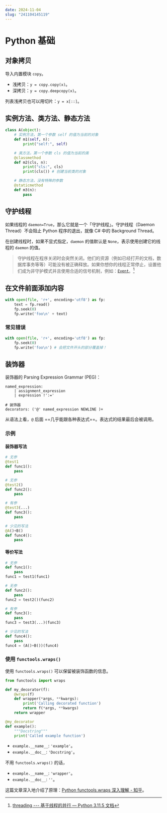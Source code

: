 ```yaml
---
date: 2024-11-04
slug: "241104145119"
---
```


# Python 基础

## 对象拷贝

导入内置模块 `copy`。

- 浅拷贝：`y = copy.copy(x)`。
- 深拷贝：`y = copy.deepcopy(x)`。

列表浅拷贝也可以用切片：`y = x[::]`。

## 实例方法、类方法、静态方法

``` python
class A(object):
    # 实例方法，第一个参数 self 的值为当前的对象
    def m1(self, n):
        print("self:", self)

    # 类方法，第一个参数 cls 的值为当前的类
    @classmethod
    def m2(cls, n):
        print("cls:", cls)
        print(cls()) # 创建当前类的对象

    # 静态方法，没有特殊的参数
    @staticmethod
    def m3(n):
        pass
```

## 守护线程

如果线程的 `daemon=True`，那么它就是一个「守护线程」。守护线程（Daemon Thread）不会阻止 Python 程序的退出，就像 C# 中的 Background Thread。

在创建线程时，如果不显式指定，`daemon` 的值默认是 `None`，表示使用创建它的线程的 `daemon` 的值。

> 守护线程在程序关闭时会突然关闭。他们的资源（例如已经打开的文档，数据库事务等等）可能没有被正确释放。如果你想你的线程正常停止，设置他们成为非守护模式并且使用合适的信号机制，例如：[`Event`](https://docs.python.org/zh-cn/3/library/threading.html#threading.Event)。[^1]

## 在文件前面添加内容

``` python
with open(file, 'r+', encoding='utf8') as fp:
    text = fp.read()
    fp.seek(0)
    fp.write('foo\n' + text)
```

### 常见错误

``` python
with open(file, 'r+', encoding='utf8') as fp:
    fp.seek(0)
    fp.write('foo\n') # 会把文件开头的部分覆盖掉！
```

## 装饰器

装饰器的 Parsing Expression Grammar (PEG)：

``` peg
named_expression:
    | assignment_expression
    | expression !':='

# 装饰器
decorators: ('@' named_expression NEWLINE )+
```

从语法上看，`@` 后面 ==几乎能跟各种表达式==。表达式的结果最后会被调用。

### 示例

#### 装饰器写法

``` python
# 无参
@test1
def func1():
    pass

# 无参
@test2()
def func2():
    pass

# 有参
@test3(...)
def func3():
    pass

# 少见的写法
@A()+B()
def func4():
    pass
```

#### 等价写法

``` python
# 无参
def func1():
    pass
func1 = test1(func1)

# 无参
def func2():
    pass
func2 = test2()(func2)

# 有参
def func3():
    pass
func3 = test3(...)(func3)

# 少见的写法
def func4():
    pass
func4 = (A()+B())(func4)
```

### 使用 `functools.wraps()`

使用 `functools.wraps()` 可以保留被装饰函数的信息。

``` python
from functools import wraps

def my_decorator(f):
    @wraps(f)
    def wrapper(*args, **kwargs):
        print('Calling decorated function')
        return f(*args, **kwargs)
    return wrapper

@my_decorator
def example():
    """Docstring"""
    print('Called example function')
```

- `example.__name__`: `'example'`。
- `example.__doc__`: `'Docstring'`。

不用 `functools.wraps()` 的话，

- `example.__name__`: `'wrapper'`。
- `example.__doc__`: `''`。

这篇文章深入地介绍了原理：[Python functools.wraps 深入理解 - 知乎](https://zhuanlan.zhihu.com/p/45535784)。

[^1]: [threading --- 基于线程的并行 — Python 3.11.5 文档](https://docs.python.org/zh-cn/3/library/threading.html#thread-objects)
